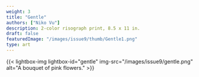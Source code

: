 ```yaml
---
weight: 3
title: "Gentle"
authors: ["Niko Vu"]
description: 2-color risograph print, 8.5 x 11 in.
draft: false
featuredImage: "/images/issue9/thumb/Gentle1.png"
type: art
---
```


{{< lightbox-img lightbox-id="gentle" img-src="/images/issue9/gentle.png" alt="A bouquet of pink flowers." >}}